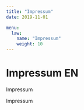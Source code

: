 ```yaml
---
title: "Impressum"
date: 2019-11-01

menu: 
  law:
    name: "Impressum"
    weight: 10
---
```


# Impressum EN

Impressum 

Impressum 